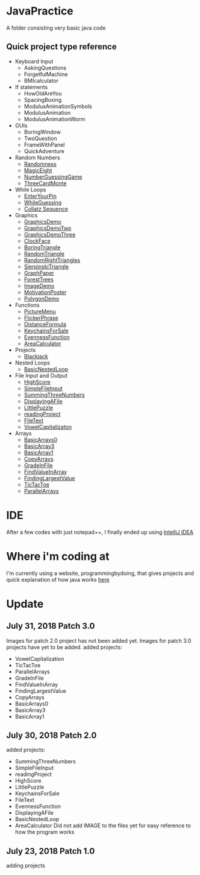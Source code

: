 # JavaPractice

A folder consisting very basic java code

##  Quick project type reference

* Keyboard Input
  * AskingQuestions
  * ForgetfulMachine
  * BMIcalculator
* If statements
  * HowOldAreYou
  * SpacingBoxing
  * ModulusAnimationSymbols
  * ModulusAnimation
  * ModulusAnimationWorm
* GUIs
  * BoringWindow
  * TwoQuestion
  * FrameWithPanel
  * QuickAdventure
* Random Numbers
  * [Randomness](https://github.com/RandyKoiSA/JavaPractice/tree/master/Randomness)
  * [MagicEight](https://github.com/RandyKoiSA/JavaPractice/tree/master/MagicEight)
  * [NumberGuessingGame](https://github.com/RandyKoiSA/JavaPractice/tree/master/NumberGuessingGame)
  * [ThreeCardMonte](https://github.com/RandyKoiSA/JavaPractice/tree/master/ThreeCardMonte)
* While Loops
  * [EnterYourPin](https://github.com/RandyKoiSA/JavaPractice/tree/master/EnterYourPin)
  * [WhileGuessing](https://github.com/RandyKoiSA/JavaPractice/tree/master/WhileGuessing)
  * [Collatz Sequence](https://github.com/RandyKoiSA/JavaPractice/tree/master/CollatzSequence)
* Graphics
  * [GraphicsDemo](https://github.com/RandyKoiSA/JavaPractice/tree/master/GraphicsDemo)
  * [GraphicsDemoTwo](https://github.com/RandyKoiSA/JavaPractice/tree/master/GraphicsDemoTwo)
  * [GraphicsDemoThree](https://github.com/RandyKoiSA/JavaPractice/tree/master/GraphicsDemoThree)
  * [ClockFace](https://github.com/RandyKoiSA/JavaPractice/tree/master/ClockFace)
  * [BoringTriangle](https://github.com/RandyKoiSA/JavaPractice/tree/master/BoringTriangle)
  * [RandomTriangle](https://github.com/RandyKoiSA/JavaPractice/tree/master/RandomTriangle)
  * [RandomRightTriangles](https://github.com/RandyKoiSA/JavaPractice/tree/master/RandomRightTriangles)
  * [SierpinskiTriangle](https://github.com/RandyKoiSA/JavaPractice/tree/master/SierpinskiTriangle)
  * [GraphPaper](https://github.com/RandyKoiSA/JavaPractice/tree/master/GraphPaper)
  * [ForestTrees](https://github.com/RandyKoiSA/JavaPractice/tree/master/ForestTrees)
  * [ImageDemo](https://github.com/RandyKoiSA/JavaPractice/tree/master/ImageDemo)
  * [MotivationPoster](https://github.com/RandyKoiSA/JavaPractice/tree/master/MotivationPoster)
  * [PolygonDemo](https://github.com/RandyKoiSA/JavaPractice/tree/master/PolygonDemo)
* Functions
  * [PictureMenu](https://github.com/RandyKoiSA/JavaPractice/tree/master/PictureMenu)
  * [FlickerPhrase](https://github.com/RandyKoiSA/JavaPractice/tree/master/FlickerPhrase)
  * [DistanceFormula](https://github.com/RandyKoiSA/JavaPractice/tree/master/DistanceFormula)
  * [KeychainsForSale](https://github.com/RandyKoiSA/JavaPractice/tree/master/KeychainsForSale)
  * [EvennessFunction](https://github.com/RandyKoiSA/JavaPractice/tree/master/EvennessFunction)
  * [AreaCalculator](https://github.com/RandyKoiSA/JavaPractice/tree/master/AreaCalculator)
* Projects
  * [Blackjack](https://github.com/RandyKoiSA/JavaPractice/tree/master/Blackjack)
* Nested Loops
  * [BasicNestedLoop](https://github.com/RandyKoiSA/JavaPractice/tree/master/BasicNestedLoop)
* File Input and Output
  * [HighScore](https://github.com/RandyKoiSA/JavaPractice/tree/master/HighScore)
  * [SimpleFileInput](https://github.com/RandyKoiSA/JavaPractice/tree/master/SimpleFileInput)
  * [SummingThreeNumbers](https://github.com/RandyKoiSA/JavaPractice/tree/master/SummingThreeNumbers)
  * [DisplayingAFile](https://github.com/RandyKoiSA/JavaPractice/tree/master/DisplayingAFile)
  * [LittlePuzzle](https://github.com/RandyKoiSA/JavaPractice/tree/master/LittlePuzzle)
  * [readingProject](https://github.com/RandyKoiSA/JavaPractice/tree/master/readingProject)
  * [FileText](https://github.com/RandyKoiSA/JavaPractice/tree/master/FileText)
  * [VowelCapitalizaton](https://github.com/RandyKoiSA/JavaPractice/tree/master/VowelCapitalization)
* Arrays
  * [BasicArrays0](https://github.com/RandyKoiSA/JavaPractice/tree/master/BasicArrays0)
  * [BasicArray3](https://github.com/RandyKoiSA/JavaPractice/tree/master/BasicArray3)
  * [BasicArray1](https://github.com/RandyKoiSA/JavaPractice/tree/master/BasicArray1)
  * [CopyArrays](https://github.com/RandyKoiSA/JavaPractice/tree/master/CopyArrays)
  * [GradeInFile](https://github.com/RandyKoiSA/JavaPractice/tree/master/GradeInFile)
  * [FindValueInArray](https://github.com/RandyKoiSA/JavaPractice/tree/master/FindValueInArray)
  * [FindingLargestValue](https://github.com/RandyKoiSA/JavaPractice/tree/master/FindingLargestValue)
  * [TicTacToe](https://github.com/RandyKoiSA/JavaPractice/tree/master/TicTacToe)
  * [ParallelArrays](https://github.com/RandyKoiSA/JavaPractice/tree/master/ParallelArrays)

# IDE
After a few codes with just notepad++, I finally ended up using [IntelliJ IDEA](https://www.jetbrains.com/idea/download/#section=windows)

# Where i'm coding at
I'm currently using a website, programmingbydoing, that gives projects and quick explanation of how java works [here](https://programmingbydoing.com/)

# Update
## July 31, 2018 Patch 3.0
Images for patch 2.0 project has not been added yet.
Images for patch 3.0 projects have yet to be added.
added projects:
* VowelCapitalization
* TicTacToe
* ParallelArrays
* GradeInFile
* FindValueInArray
* FindingLargestValue
* CopyArrays
* BasicArrays0
* BasicArray3
* BasicArray1

## July 30, 2018 Patch 2.0
added projects: 
* SummingThreeNumbers
* SimpleFileInput
* readingProject
* HighScore
* LittlePuzzle
* KeychainsForSale
* FileText
* EvennessFunction
* DisplayingAFile
* BasicNestedLoop
* AreaCalculator
Did not add IMAGE to the files yet for easy reference to how the program works

## July 23, 2018 Patch 1.0
adding projects
